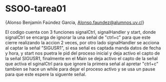 # SSOO-tarea01

{Alonso Benjamín Faúndez Garcia, Alonso.faundez@alumnos.uv.cl}

El codigo cuenta con 3 funciones signalCtrl, signalHandler y start, 
donde signalCtrl se encarga de ignorar la una señal de "ctrl+c" para
que este cierre realizando la accion 2 veces, por otro lado signalHandler
se acciona al captar la señal "SIGUSR1", si esa señal es captada manda
datos de fecha y hora, y start nos puetra le pid del proceso inicial y deja 
activo el capto de la señal SIGUSR1, finalmente en el Main se deja activo el capto
de la señal que activa el sginalCtrl para que ignore la primera señal al apretar "ctrl+c" 
tambien se hace un while para dejar el proceso activo y se usa un pause para que este espere
la siguente señal. 
